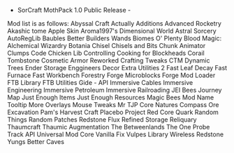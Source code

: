 - SorCraft MothPack 1.0 Public Release - 

Mod list is as follows:
Abyssal Craft
Actually Additions
Advanced Rocketry
Akashic tome
Apple Skin
Aroma1997's Dimensional World
Astral Sorcery
AutoRegLib
Baubles
Better Builders Wands
Biomes O' Plenty
Blood Magic: Alchemical Wizardry
Botania
Chisel
Chisels and Bits
Chunk Animator
Clumps
Code Chicken Lib
Controlling
Cooking for Blockheads
Corail Tombstone
Cosmetic Armor Reworked
Crafting Tweaks
CTM
Dynamic Trees
Ender Storage
Enggineers Decor
Extra Utilities 2
Fast Leaf Decay
Fast Furnace
Fast Workbench
Forestry
Forge Microblocks
Forge Mod Loader
FTB Library
FTB Utilities
Gide - API
Immersive Cables
Immersive Engineering
Immersive Petroleum
Immersive Railroading
JEI Bees
Journey Map
Just Enough Items
Just Enough Resources
Magic Bees
Mod Name Tooltip
More Overlays
Mouse Tweaks
Mr TJP Core
Natures Compass
Ore Excavation
Pam's Harvest Craft
Placebo
Project Red Core
Quark
Random Things
Random Patches
Redstone Flux
Refined Storage
Reliquary
Thaumcraft
Thaumic Augmentation
The Betweenlands
The One Probe
Track API
Universal Mod Core
Vanilla Fix
Vulpes Library
Wireless Redstone
Yungs Better Caves
